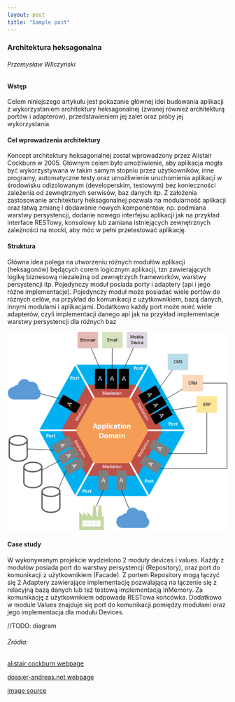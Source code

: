 ```yaml
---
layout: post
title: "Sample post"
---
```


### Architektura heksagonalna
###### Przemysław WIlczyński
#### Wstęp
Celem niniejszego artykułu jest pokazanie głównej idei budowania aplikacji z wykorzystaniem architektury heksagonalnej (zwanej również architekturą portów i adapterów), przedstawieniem jej zalet oraz próby jej wykorzystania.
#### Cel wprowadzenia architektury
Koncept architektury heksagonalnej został wprowadzony przez Alistair Cockburn w 2005. Głównym celem było umożliwienie, aby aplikacja mogła być wykorzystywana w takim samym stopniu przez użytkowników, inne programy, automatyczne testy oraz umożliwienie uruchomienia aplikacji w środowisku odizolowanym (developerskim, testowym) bez konieczności zależenia od zewnętrznych serwisów, baz danych itp.
Z  założenia zastosowanie architektury heksagonalnej pozwala na modularność aplikacji oraz łatwą zmianę i dodawanie nowych komponentów, np. podmiana warstwy persystencji, dodanie nowego interfejsu aplikacji jak na przykład interface RESTowy, konsolowy lub zamiana istniejących zewnętrznych zależności na mocki, aby móc w pełni przetestować aplikację.
#### Struktura
Główna idea polega na utworzeniu różnych modułów aplikacji (heksagonów) będących corem logicznym aplikacji, tzn zawierających logikę biznesową niezależną od zewnętrzych frameworków, warstwy persystencji itp. 
Pojedynczy moduł posiada porty i adaptery (api i jego różne implementacje). Pojedynczy moduł może posiadać wiele portów do różnych celów, na przykład do komunikacji z użytkownikiem, bazą danych, innymi modułami i aplikacjami. Dodatkowo każdy port może mieć wiele adapterów, czyli implementacji danego api jak na przykład implementacje warstwy persystencji dla różnych baz

![Schemat modułu](https://github.com/kamdibus/PIK/blob/gh-pages/img/hex.png?raw=true "Struktura modułu")

#### Case study
W wykonywanym projekcie wydzielono 2 moduły devices i values. Kaźdy z modułów posiada port do warstwy persystencji (Repository), oraz port do komunikacji z użytkownikiem (Facade). Z portem Repository mogą łączyć się 2 Adaptery zawierające implementację pozwalającą na łączenie się z relacyjną bazą danych lub też testową implementacją InMemory. Za komunikację z użytkownikiem odpowada RESTowa końcówka. 
Dodatkowo w module Values znajduje się port do komunikacji pomiędzy modułami oraz jego implementacja dla modułu Devices. 

//TODO: diagram
###### Źródła:
[alistair cockburn webpage](http://alistair.cockburn.us/Hexagonal+architecture)

[dossier-andreas.net webpage](http://www.dossier-andreas.net/software_architecture/ports_and_adapters.html)

[image source](http://geekswithblogs.net/cyoung/archive/2014/12/20/hexagonal-architecturendashthe-great-reconciler.aspx)
